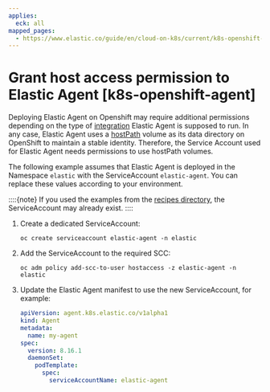 ```yaml
---
applies:
  eck: all
mapped_pages:
  - https://www.elastic.co/guide/en/cloud-on-k8s/current/k8s-openshift-agent.html
---
```


# Grant host access permission to Elastic Agent [k8s-openshift-agent]

Deploying Elastic Agent on Openshift may require additional permissions depending on the type of [integration](asciidocalypse://docs/docs-content/docs/reference/ingestion-tools/fleet/index.md) Elastic Agent is supposed to run. In any case, Elastic Agent uses a [hostPath](https://kubernetes.io/docs/concepts/storage/volumes/#hostpath) volume as its data directory on OpenShift to maintain a stable identity. Therefore, the Service Account used for Elastic Agent needs permissions to use hostPath volumes.

The following example assumes that Elastic Agent is deployed in the Namespace `elastic` with the ServiceAccount `elastic-agent`. You can replace these values according to your environment.

::::{note}
If you used the examples from the [recipes directory](https://github.com/elastic/cloud-on-k8s/tree/2.16/config/recipes/elastic-agent), the ServiceAccount may already exist.
::::


1. Create a dedicated ServiceAccount:

    ```shell
    oc create serviceaccount elastic-agent -n elastic
    ```

2. Add the ServiceAccount to the required SCC:

    ```shell
    oc adm policy add-scc-to-user hostaccess -z elastic-agent -n elastic
    ```

3. Update the Elastic Agent manifest to use the new ServiceAccount, for example:

    ```yaml
    apiVersion: agent.k8s.elastic.co/v1alpha1
    kind: Agent
    metadata:
      name: my-agent
    spec:
      version: 8.16.1
      daemonSet:
        podTemplate:
          spec:
            serviceAccountName: elastic-agent
    ```


